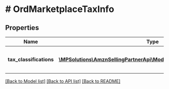 # # OrdMarketplaceTaxInfo

## Properties

Name | Type | Description | Notes
------------ | ------------- | ------------- | -------------
**tax_classifications** | [**\MPSolutions\AmznSellingPartnerApi\Models\Orders\OrdTaxClassification[]**](OrdTaxClassification.md) | A list of tax classifications that apply to the order. | [optional]

[[Back to Model list]](../../README.md#models) [[Back to API list]](../../README.md#endpoints) [[Back to README]](../../README.md)
